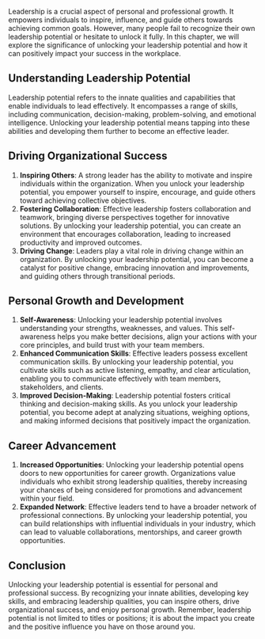 
Leadership is a crucial aspect of personal and professional growth. It empowers individuals to inspire, influence, and guide others towards achieving common goals. However, many people fail to recognize their own leadership potential or hesitate to unlock it fully. In this chapter, we will explore the significance of unlocking your leadership potential and how it can positively impact your success in the workplace.

## Understanding Leadership Potential

Leadership potential refers to the innate qualities and capabilities that enable individuals to lead effectively. It encompasses a range of skills, including communication, decision-making, problem-solving, and emotional intelligence. Unlocking your leadership potential means tapping into these abilities and developing them further to become an effective leader.

## Driving Organizational Success

1. **Inspiring Others**: A strong leader has the ability to motivate and inspire individuals within the organization. When you unlock your leadership potential, you empower yourself to inspire, encourage, and guide others toward achieving collective objectives.
2. **Fostering Collaboration**: Effective leadership fosters collaboration and teamwork, bringing diverse perspectives together for innovative solutions. By unlocking your leadership potential, you can create an environment that encourages collaboration, leading to increased productivity and improved outcomes.
3. **Driving Change**: Leaders play a vital role in driving change within an organization. By unlocking your leadership potential, you can become a catalyst for positive change, embracing innovation and improvements, and guiding others through transitional periods.

## Personal Growth and Development

1. **Self-Awareness**: Unlocking your leadership potential involves understanding your strengths, weaknesses, and values. This self-awareness helps you make better decisions, align your actions with your core principles, and build trust with your team members.
2. **Enhanced Communication Skills**: Effective leaders possess excellent communication skills. By unlocking your leadership potential, you cultivate skills such as active listening, empathy, and clear articulation, enabling you to communicate effectively with team members, stakeholders, and clients.
3. **Improved Decision-Making**: Leadership potential fosters critical thinking and decision-making skills. As you unlock your leadership potential, you become adept at analyzing situations, weighing options, and making informed decisions that positively impact the organization.

## Career Advancement

1. **Increased Opportunities**: Unlocking your leadership potential opens doors to new opportunities for career growth. Organizations value individuals who exhibit strong leadership qualities, thereby increasing your chances of being considered for promotions and advancement within your field.
2. **Expanded Network**: Effective leaders tend to have a broader network of professional connections. By unlocking your leadership potential, you can build relationships with influential individuals in your industry, which can lead to valuable collaborations, mentorships, and career growth opportunities.

## Conclusion

Unlocking your leadership potential is essential for personal and professional success. By recognizing your innate abilities, developing key skills, and embracing leadership qualities, you can inspire others, drive organizational success, and enjoy personal growth. Remember, leadership potential is not limited to titles or positions; it is about the impact you create and the positive influence you have on those around you.
